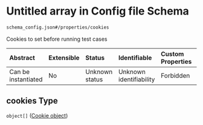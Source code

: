 # Untitled array in Config file Schema

```txt
schema_config.json#/properties/cookies
```

Cookies to set before running test cases

| Abstract            | Extensible | Status         | Identifiable            | Custom Properties | Additional Properties | Access Restrictions | Defined In                                                                        |
| :------------------ | :--------- | :------------- | :---------------------- | :---------------- | :-------------------- | :------------------ | :-------------------------------------------------------------------------------- |
| Can be instantiated | No         | Unknown status | Unknown identifiability | Forbidden         | Allowed               | none                | [schema\_config.json\*](../lib/schemas/schema_config.json "open original schema") |

## cookies Type

`object[]` ([Cookie object](schema_config-properties-cookies-cookie-object.md))
